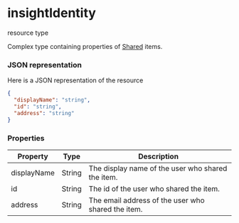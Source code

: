 # insightIdentity
 resource type

Complex type containing properties of [Shared](insights_shared.md) items. 

### JSON representation

Here is a JSON representation of the resource

```json
{
  "displayName": "string",
  "id": "string",
  "address": "string"
}
```

### Properties

| Property              | Type          | Description  |
| -------------         |-----------    | -------------|
| displayName      	| String	      | The display name of the user who shared the item. |
| id     		  | String        | The id of the user who shared the item.     |
| address      	      | String	    | The email address of the user who shared the item.  |